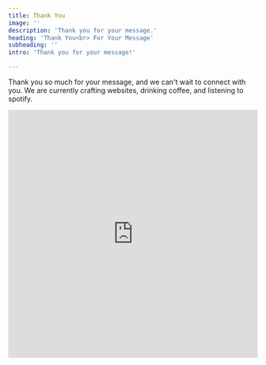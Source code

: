 ```yaml
---
title: Thank You
image: ''
description: 'Thank you for your message.'
heading: 'Thank You<br> For Your Message'
subheading: ''
intro: 'Thank you for your message!'

---
```

Thank you so much for your message, and we can't wait to connect with you. We are currently crafting websites, drinking coffee, and listening to spotify.  

<iframe class="mt2" src="https://open.spotify.com/embed/playlist/0FDaCJ8ePaeAeVsKwYJbXh" width="100%" height="500px" frameborder="0" allowtransparency="true" allow="encrypted-media"></iframe>



